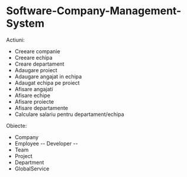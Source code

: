 # Software-Company-Management-System

Actiuni:
  - Creeare companie
  - Creeare echipa
  - Creare departament
  - Adaugare proiect
  - Adaugare angajat in echipa
  - Adaugat echipa pe proiect
  - Afisare angajati
  - Afisare echipe
  - Afisare proiecte
  - Afisare departamente
  - Calculare salariu pentru departament/echipa

Obiecte:
  - Company
  - Employee
        -- Developer
        -- 
  - Team
  - Project
  - Department
  - GlobalService
